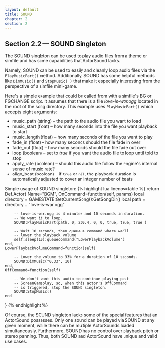 ```yaml
---
layout: default
title: SOUND
chapter: 2
section: 2
---
```


## Section 2.2 &mdash; SOUND Singleton

The SOUND singleton can be used to play audio files from a theme or simfile and has some capabilities that ActorSound lacks.

Namely, SOUND can be used to easily and cleanly loop audio files via the `PlayMusicPart()` method.  Additionally, SOUND has some helpful methods like `DimMusic()` and `StopMusic( )` that make it especially interesting from the perspective of a simfile mini-game.

Here's a simple example that could be called from with a simfile's BG or FGCHANGE script.  It assumes that there is a file *love-is-war.ogg* located in the root of the song directory.  This example uses `PlayMusicPart()` which accepts eight arguments:

+ music_path (string) – the path to the audio file you want to load
+ music_start (float) – how many seconds into the file you want playback to start
+ music_length (float) – how many seconds of the file you want to play
+ fade_in (float) – how many seconds should the file fade in over
+ fade_out (float) – how many seconds should the file fade out over
+ loop (boolean) – set to *true* if you want the audio file to loop until told to stop
+ apply_rate (boolean) – should this audio file follow the engine's internal sense of music rate?
+ align_beat (boolean) – if `true` or `nil`, the playback duration is automatically adjusted to cover an integer number of beats

<span class="CodeExample-Title">Simple usage of SOUND singleton:</span>
{% highlight lua linenos=table %}
return Def.Actor{
	Name="BGM",
	OnCommand=function(self, params)
		local directory = GAMESTATE:GetCurrentSong():GetSongDir()
		local path = directory .. "love-is-war.ogg"

		-- love-is-war.ogg is 4 minutes and 10 seconds in duration.
		-- We want it to loop.
		SOUND:PlayMusicPart(path, 0, 250.4, 0, 0, true, true, true )

		-- Wait 10 seconds, then queue a command where we'll
		-- lower the playback volume
		self:sleep(10):queuecommand("LowerPlaybackVolume")
	end,
	LowerPlaybackVolumeCommand=function(self)

		-- Lower the volume to 33% for a duration of 10 seconds.
		SOUND:DimMusic("0.33", 10)
	end,
	OffCommand=function(self)

		-- We don't want this audio to continue playing past
		-- ScreenGameplay, so, when this actor's OffCommand
		-- is triggered, stop the SOUND singleton.
		SOUND:StopMusic()
	end
}
{% endhighlight %}

Of course, the SOUND singleton lacks some of the special features that an ActorSound possesses.  Only one sound can be played via SOUND at any given moment, while there can be multiple ActorSounds loaded simultaneously.  Furthermore, SOUND has no control over playback pitch or stereo panning.  Thus, both SOUND and ActorSound have unique and valid use cases.